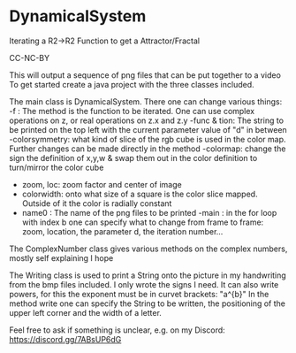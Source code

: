 # DynamicalSystem
Iterating a R2->R2 Function to get a Attractor/Fractal

CC-NC-BY


This will output a sequence of png files that can be put together to a video
To get started create a java project with the three classes included.

The main class is DynamicalSystem.
There one can change various things:
-f : The method is the function to be iterated. One can use complex operations on z, or real operations on z.x and z.y
-func & tion: The string to be printed on the top left with the current parameter value of "d" in between
-colorsymmetry: what kind of slice of the rgb cube is used in the color map. Further changes can be made directly in the method
  -colormap: change the sign the definition of x,y,w & swap them out in the color definition to turn/mirror the color cube
- zoom, loc: zoom factor and center of image
- colorwidth: onto what size of a square is the color slice mapped. Outside of it the color is radially constant
- name0 : The name of the png files to be printed
-main : in the for loop with index b one can specify what to change from frame to frame: zoom, location, the parameter d, the iteration number...

The ComplexNumber class gives various methods on the complex numbers, mostly self explaining I hope

The Writing class is used to print a String onto the picture in my handwriting from the bmp files included. I only wrote the signs I need.
It can also write powers, for this the exponent must be in curvet brackets: "a^{b}" 
In the method write one can specify the String to be written, the positioning of the upper left corner and the width of a letter.

Feel free to ask if something is unclear, e.g. on my Discord: https://discord.gg/7ABsUP6dG
